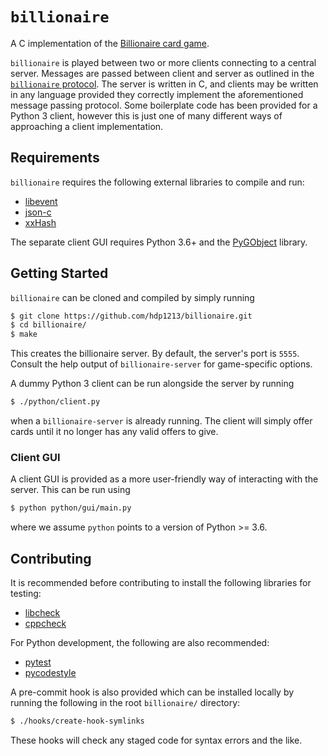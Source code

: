 # `billionaire`

A C implementation of the [Billionaire card game](https://ourpastimes.com/billionarie-card-game-rules-5970604.html).

`billionaire` is played between two or more clients connecting to a
central server. Messages are passed between client and server as
outlined in the [`billionaire` protocol](doc/message_protocol.md).
The server is written in C, and clients may be written in any language
provided they correctly implement the aforementioned message passing
protocol. Some boilerplate code has been provided for a Python 3 client,
however this is just one of many different ways of approaching a client
implementation.

## Requirements

`billionaire` requires the following external libraries to compile and
run:
- [libevent](https://github.com/libevent/libevent)
- [json-c](https://github.com/json-c/json-c/)
- [xxHash](https://github.com/Cyan4973/xxHash)

The separate client GUI requires Python 3.6+ and the
[PyGObject](https://pygobject.readthedocs.io/en/latest/) library.

## Getting Started

`billionaire` can be cloned and compiled by simply running
```bash
$ git clone https://github.com/hdp1213/billionaire.git
$ cd billionaire/
$ make
```

This creates the billionaire server. By default, the server's port is
`5555`. Consult the help output of `billionaire-server` for
game-specific options.

A dummy Python 3 client can be run alongside the server by running
```bash
$ ./python/client.py
```
when a `billionaire-server` is already running. The client will simply
offer cards until it no longer has any valid offers to give.

### Client GUI

A client GUI is provided as a more user-friendly way of interacting with
the server. This can be run using
```bash
$ python python/gui/main.py
```
where we assume `python` points to a version of Python >= 3.6.

## Contributing

It is recommended before contributing to install the following libraries
for testing:
- [libcheck](https://libcheck.github.io/check/)
- [cppcheck](https://github.com/danmar/cppcheck/)

For Python development, the following are also recommended:
- [pytest](https://docs.pytest.org/en/latest/index.html)
- [pycodestyle](https://github.com/PyCQA/pycodestyle)

A pre-commit hook is also provided which can be installed locally by
running the following in the root `billionaire/` directory:
```bash
$ ./hooks/create-hook-symlinks
```

These hooks will check any staged code for syntax errors and the like.
